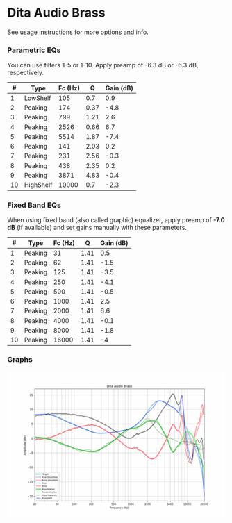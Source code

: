 # Dita Audio Brass
See [usage instructions](https://github.com/jaakkopasanen/AutoEq#usage) for more options and info.

### Parametric EQs
You can use filters 1-5 or 1-10. Apply preamp of -6.3 dB or -6.3 dB, respectively.

|   # | Type      |   Fc (Hz) |    Q |   Gain (dB) |
|-----|-----------|-----------|------|-------------|
|   1 | LowShelf  |       105 | 0.7  |         0.9 |
|   2 | Peaking   |       174 | 0.37 |        -4.8 |
|   3 | Peaking   |       799 | 1.21 |         2.6 |
|   4 | Peaking   |      2526 | 0.66 |         6.7 |
|   5 | Peaking   |      5514 | 1.87 |        -7.4 |
|   6 | Peaking   |       141 | 2.03 |         0.2 |
|   7 | Peaking   |       231 | 2.56 |        -0.3 |
|   8 | Peaking   |       438 | 2.35 |         0.2 |
|   9 | Peaking   |      3871 | 4.83 |        -0.4 |
|  10 | HighShelf |     10000 | 0.7  |        -2.3 |

### Fixed Band EQs
When using fixed band (also called graphic) equalizer, apply preamp of **-7.0 dB** (if available) and set gains manually with these parameters.

|   # | Type    |   Fc (Hz) |    Q |   Gain (dB) |
|-----|---------|-----------|------|-------------|
|   1 | Peaking |        31 | 1.41 |         0.5 |
|   2 | Peaking |        62 | 1.41 |        -1.5 |
|   3 | Peaking |       125 | 1.41 |        -3.5 |
|   4 | Peaking |       250 | 1.41 |        -4.1 |
|   5 | Peaking |       500 | 1.41 |        -0.5 |
|   6 | Peaking |      1000 | 1.41 |         2.5 |
|   7 | Peaking |      2000 | 1.41 |         6.6 |
|   8 | Peaking |      4000 | 1.41 |        -0.1 |
|   9 | Peaking |      8000 | 1.41 |        -1.8 |
|  10 | Peaking |     16000 | 1.41 |        -4   |

### Graphs
![](./Dita%20Audio%20Brass.png)
